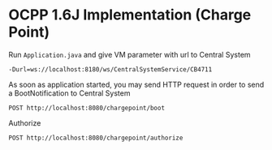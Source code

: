 # OCPP 1.6J Implementation (Charge Point)

Run `Application.java` and give VM parameter with url to Central System

``-Durl=ws://localhost:8180/ws/CentralSystemService/CB4711``

As soon as application started, you may send HTTP request in order to send a BootNotification to Central System

``POST http://localhost:8080/chargepoint/boot``

Authorize

``POST http://localhost:8080/chargepoint/authorize``